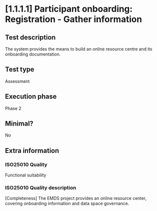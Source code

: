 
# [1.1.1.1] Participant onboarding: Registration - Gather information
 
## Test description
The system provides the means to build an online resource centre and its onboarding documentation. 
 
## Test type
Assessment
 
## Execution phase
Phase 2
 
## Minimal?
No
 
## Extra information
### ISO25010 Quality
Functional suitability
### ISO25010 Quality description
[Completeness] The EMDS project provides an online resource center, covering onboarding information and data space governance. 
    